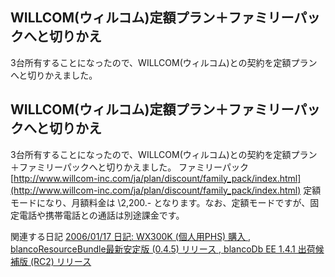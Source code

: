 ## WILLCOM(ウィルコム)定額プラン＋ファミリーパックへと切りかえ

3台所有することになったので、WILLCOM(ウィルコム)との契約を定額プランへと切りかえました。






## WILLCOM(ウィルコム)定額プラン＋ファミリーパックへと切りかえ


3台所有することになったので、WILLCOM(ウィルコム)との契約を定額プラン＋ファミリーパックへと切りかえました。
ファミリーパック
  [http://www.willcom-inc.com/ja/plan/discount/family_pack/index.html](http://www.willcom-inc.com/ja/plan/discount/family_pack/index.html)
  定額モードになり、月額料金は \2,200.- となります。なお、定額モードですが、固定電話や携帯電話との通話は別途課金です。


関連する日記
[2006/01/17 日記: WX300K (個人用PHS) 購入 , blancoResourceBundle最新安定版 (0.4.5) リリース
  , blancoDb EE 1.4.1 出荷候補版 (RC2) リリース](../2006/ig060117.html)